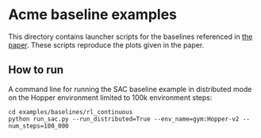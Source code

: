 # Acme baseline examples

This directory contains launcher scripts for the baselines referenced in [the paper](https://arxiv.org/abs/2006.00979).
These scripts reproduce the plots given in the paper.

## How to run

A command line for running the SAC baseline example in distributed mode on the Hopper environment limited to 100k environment steps:
```
cd examples/baselines/rl_continuous
python run_sac.py --run_distributed=True --env_name=gym:Hopper-v2 --num_steps=100_000
```
